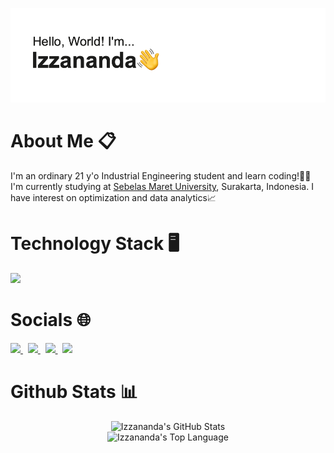 <!-- banner -->
[![MasterHead](https://github.com/izzanadimas/izzanadimas/blob/main/BannerGithub.png)](https://github.com/izzanadimas)

<!-- about -->
<h1>About Me 📋</h1>
<p>I'm an ordinary 21 y'o Industrial Engineering student and learn coding!👨‍💻<br>I'm currently studying at <a href="https://uns.ac.id/id/">Sebelas Maret University</a>, Surakarta, Indonesia. I have interest on optimization and data analytics📈

<!-- tech -->
<h1>Technology Stack 🖥️</h1>
<p>
  <img src="https://skillicons.dev/icons?i=py,r,sklearn,tensorflow,mysql,git,md,vscode,figma,ps,windows" />
</p>

<!-- socials -->
<h1>Socials 🌐</h1>
<p>
  <a href="mailto:izzanadimasfaza15@gmail.com">
    <img src="https://skillicons.dev/icons?i=gmail"/>
  </a>
  &nbsp
  <a href="https://www.linkedin.com/in/izzanadimas/">
    <img src="https://skillicons.dev/icons?i=linkedin"/>
  </a>
  &nbsp
  <a href="https://www.instagram.com/izzanadimas/">
    <img src="https://skillicons.dev/icons?i=instagram"/>
  </a>
  &nbsp
  <a href="https://stackoverflow.com/users/22012732/">
    <img src="https://skillicons.dev/icons?i=stackoverflow"/>
  </a>
</p>

<!-- stats -->
<h1>Github Stats 📊</h1>
<div align="center">
<img src="https://github-readme-stats.vercel.app/api?username=izzanadimas&show_icons=true&theme=graywhite" alt="Izzananda's GitHub Stats" />
<br>
<img src="https://github-readme-stats.vercel.app/api/top-langs/?username=izzanadimas&layout=compact&theme=graywhite" alt="Izzananda's Top Language" />
</div>
